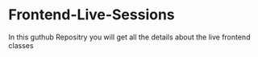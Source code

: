 # Frontend-Live-Sessions


In this guthub Repositry you will get all the details about the live frontend classes

